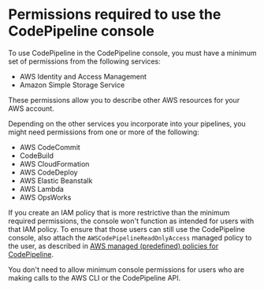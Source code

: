 # Permissions required to use the CodePipeline console<a name="security-iam-permissions-console"></a>

To use CodePipeline in the CodePipeline console, you must have a minimum set of permissions from the following services:
+ AWS Identity and Access Management
+ Amazon Simple Storage Service

These permissions allow you to describe other AWS resources for your AWS account\.

Depending on the other services you incorporate into your pipelines, you might need permissions from one or more of the following:
+ AWS CodeCommit
+ CodeBuild
+ AWS CloudFormation
+ AWS CodeDeploy
+ AWS Elastic Beanstalk
+ AWS Lambda
+ AWS OpsWorks

If you create an IAM policy that is more restrictive than the minimum required permissions, the console won't function as intended for users with that IAM policy\. To ensure that those users can still use the CodePipeline console, also attach the `AWSCodePipelineReadOnlyAccess` managed policy to the user, as described in [AWS managed \(predefined\) policies for CodePipeline](managed-policies.md)\.

You don't need to allow minimum console permissions for users who are making calls to the AWS CLI or the CodePipeline API\.